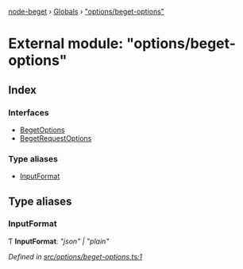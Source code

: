 [node-beget](../README.md) › [Globals](../globals.md) › ["options/beget-options"](_options_beget_options_.md)

# External module: "options/beget-options"

## Index

### Interfaces

* [BegetOptions](../interfaces/_options_beget_options_.begetoptions.md)
* [BegetRequestOptions](../interfaces/_options_beget_options_.begetrequestoptions.md)

### Type aliases

* [InputFormat](_options_beget_options_.md#inputformat)

## Type aliases

###  InputFormat

Ƭ **InputFormat**: *"json" | "plain"*

*Defined in [src/options/beget-options.ts:1](https://github.com/olehcambel/node-beget/blob/f128411/src/options/beget-options.ts#L1)*
